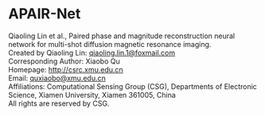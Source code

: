 # APAIR-Net
Qiaoling Lin et al., Paired phase and magnitude reconstruction neural network for multi-shot diffusion magnetic resonance imaging.  
Created by Qiaoling Lin: qiaoling.lin.1@foxmail.com  
Corresponding Author: Xiaobo Qu  
Homepage: http://csrc.xmu.edu.cn  
Email: quxiaobo@xmu.edu.cn  
Affiliations: Computational Sensing Group (CSG), Departments of Electronic Science, Xiamen University, Xiamen 361005, China  
All rights are reserved by CSG.  
